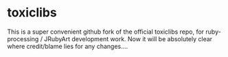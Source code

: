 # toxiclibs
This is a super convenient github fork of the official toxiclibs repo, for ruby-processing / JRubyArt development work.  Now it will be absolutely clear where credit/blame lies for any changes....
